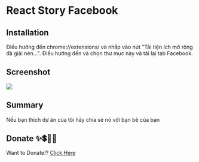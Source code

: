 # React Story Facebook

## Installation

Điều hướng đến chrome://extensions/ và nhấp vào nút "Tải tiện ích mở rộng đã giải nén...". Điều hướng đến và chọn thư mục này và tải lại tab Facebook.

## Screenshot

![](https://i.imgur.com/5QIHXp0.png)

## Summary

Nếu bạn thích dự án của tôi hãy chia sẻ nó với bạn bè của bạn
## Donate ✨💲🤝💖
Want to Donate!? [Click Here](https://github.com/truongvy-06/truongvy-06/blob/7cf22a1eeb7c00742740d743fb8d2ee6eb607156/DONATE.md) 
